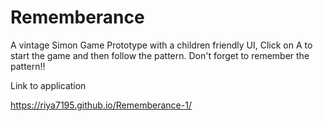 # Rememberance

A vintage Simon Game Prototype with a children friendly UI, Click on A to start the game and then follow the pattern.
Don't forget to remember the pattern!!

Link to application

https://riya7195.github.io/Rememberance-1/
